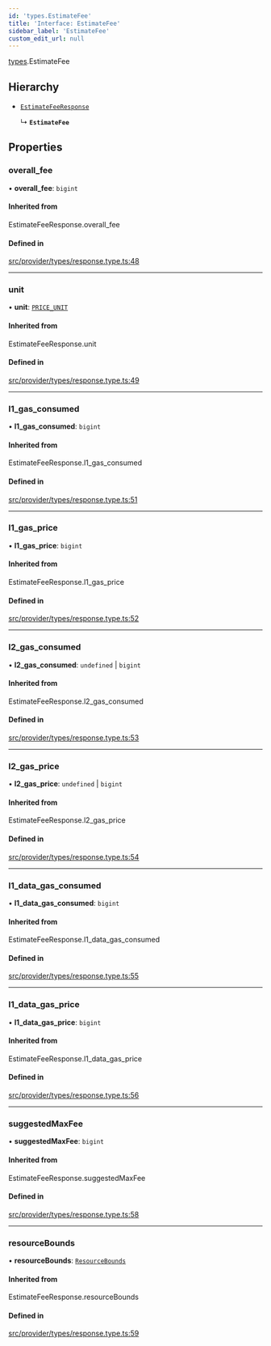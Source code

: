 ```yaml
---
id: 'types.EstimateFee'
title: 'Interface: EstimateFee'
sidebar_label: 'EstimateFee'
custom_edit_url: null
---
```


[types](../namespaces/types.md).EstimateFee

## Hierarchy

- [`EstimateFeeResponse`](../namespaces/types.md#estimatefeeresponse)

  ↳ **`EstimateFee`**

## Properties

### overall_fee

• **overall_fee**: `bigint`

#### Inherited from

EstimateFeeResponse.overall_fee

#### Defined in

[src/provider/types/response.type.ts:48](https://github.com/starknet-io/starknet.js/blob/v7.6.2/src/provider/types/response.type.ts#L48)

---

### unit

• **unit**: [`PRICE_UNIT`](../namespaces/types.md#price_unit)

#### Inherited from

EstimateFeeResponse.unit

#### Defined in

[src/provider/types/response.type.ts:49](https://github.com/starknet-io/starknet.js/blob/v7.6.2/src/provider/types/response.type.ts#L49)

---

### l1_gas_consumed

• **l1_gas_consumed**: `bigint`

#### Inherited from

EstimateFeeResponse.l1_gas_consumed

#### Defined in

[src/provider/types/response.type.ts:51](https://github.com/starknet-io/starknet.js/blob/v7.6.2/src/provider/types/response.type.ts#L51)

---

### l1_gas_price

• **l1_gas_price**: `bigint`

#### Inherited from

EstimateFeeResponse.l1_gas_price

#### Defined in

[src/provider/types/response.type.ts:52](https://github.com/starknet-io/starknet.js/blob/v7.6.2/src/provider/types/response.type.ts#L52)

---

### l2_gas_consumed

• **l2_gas_consumed**: `undefined` \| `bigint`

#### Inherited from

EstimateFeeResponse.l2_gas_consumed

#### Defined in

[src/provider/types/response.type.ts:53](https://github.com/starknet-io/starknet.js/blob/v7.6.2/src/provider/types/response.type.ts#L53)

---

### l2_gas_price

• **l2_gas_price**: `undefined` \| `bigint`

#### Inherited from

EstimateFeeResponse.l2_gas_price

#### Defined in

[src/provider/types/response.type.ts:54](https://github.com/starknet-io/starknet.js/blob/v7.6.2/src/provider/types/response.type.ts#L54)

---

### l1_data_gas_consumed

• **l1_data_gas_consumed**: `bigint`

#### Inherited from

EstimateFeeResponse.l1_data_gas_consumed

#### Defined in

[src/provider/types/response.type.ts:55](https://github.com/starknet-io/starknet.js/blob/v7.6.2/src/provider/types/response.type.ts#L55)

---

### l1_data_gas_price

• **l1_data_gas_price**: `bigint`

#### Inherited from

EstimateFeeResponse.l1_data_gas_price

#### Defined in

[src/provider/types/response.type.ts:56](https://github.com/starknet-io/starknet.js/blob/v7.6.2/src/provider/types/response.type.ts#L56)

---

### suggestedMaxFee

• **suggestedMaxFee**: `bigint`

#### Inherited from

EstimateFeeResponse.suggestedMaxFee

#### Defined in

[src/provider/types/response.type.ts:58](https://github.com/starknet-io/starknet.js/blob/v7.6.2/src/provider/types/response.type.ts#L58)

---

### resourceBounds

• **resourceBounds**: [`ResourceBounds`](../namespaces/types.md#resourcebounds)

#### Inherited from

EstimateFeeResponse.resourceBounds

#### Defined in

[src/provider/types/response.type.ts:59](https://github.com/starknet-io/starknet.js/blob/v7.6.2/src/provider/types/response.type.ts#L59)
